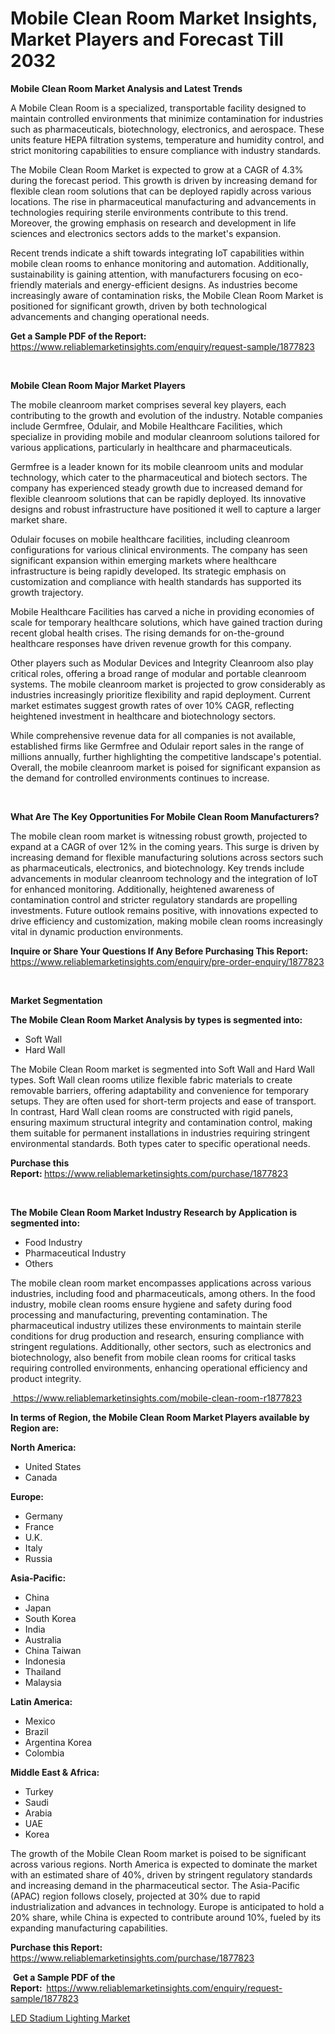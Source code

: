 <p><h1>Mobile Clean Room Market Insights, Market Players and Forecast Till 2032</h1></p><p><strong>Mobile Clean Room Market Analysis and Latest Trends</strong></p>
<p><p>A Mobile Clean Room is a specialized, transportable facility designed to maintain controlled environments that minimize contamination for industries such as pharmaceuticals, biotechnology, electronics, and aerospace. These units feature HEPA filtration systems, temperature and humidity control, and strict monitoring capabilities to ensure compliance with industry standards.</p><p>The Mobile Clean Room Market is expected to grow at a CAGR of 4.3% during the forecast period. This growth is driven by increasing demand for flexible clean room solutions that can be deployed rapidly across various locations. The rise in pharmaceutical manufacturing and advancements in technologies requiring sterile environments contribute to this trend. Moreover, the growing emphasis on research and development in life sciences and electronics sectors adds to the market's expansion. </p><p>Recent trends indicate a shift towards integrating IoT capabilities within mobile clean rooms to enhance monitoring and automation. Additionally, sustainability is gaining attention, with manufacturers focusing on eco-friendly materials and energy-efficient designs. As industries become increasingly aware of contamination risks, the Mobile Clean Room Market is positioned for significant growth, driven by both technological advancements and changing operational needs.</p></p>
<p><strong>Get a Sample PDF of the Report:&nbsp;</strong> <a href="https://www.reliablemarketinsights.com/enquiry/request-sample/1877823?utm_campaign=2441&utm_medium=2&utm_source=Github&utm_content=ia&utm_term=11042025&utm_id=mobile-clean-room">https://www.reliablemarketinsights.com/enquiry/request-sample/1877823</a></p>
<p>&nbsp;</p>
<p><strong>Mobile Clean Room Major Market Players</strong></p>
<p><p>The mobile cleanroom market comprises several key players, each contributing to the growth and evolution of the industry. Notable companies include Germfree, Odulair, and Mobile Healthcare Facilities, which specialize in providing mobile and modular cleanroom solutions tailored for various applications, particularly in healthcare and pharmaceuticals.</p><p>Germfree is a leader known for its mobile cleanroom units and modular technology, which cater to the pharmaceutical and biotech sectors. The company has experienced steady growth due to increased demand for flexible cleanroom solutions that can be rapidly deployed. Its innovative designs and robust infrastructure have positioned it well to capture a larger market share.</p><p>Odulair focuses on mobile healthcare facilities, including cleanroom configurations for various clinical environments. The company has seen significant expansion within emerging markets where healthcare infrastructure is being rapidly developed. Its strategic emphasis on customization and compliance with health standards has supported its growth trajectory.</p><p>Mobile Healthcare Facilities has carved a niche in providing economies of scale for temporary healthcare solutions, which have gained traction during recent global health crises. The rising demands for on-the-ground healthcare responses have driven revenue growth for this company.</p><p>Other players such as Modular Devices and Integrity Cleanroom also play critical roles, offering a broad range of modular and portable cleanroom systems. The mobile cleanroom market is projected to grow considerably as industries increasingly prioritize flexibility and rapid deployment. Current market estimates suggest growth rates of over 10% CAGR, reflecting heightened investment in healthcare and biotechnology sectors.</p><p>While comprehensive revenue data for all companies is not available, established firms like Germfree and Odulair report sales in the range of millions annually, further highlighting the competitive landscape's potential. Overall, the mobile cleanroom market is poised for significant expansion as the demand for controlled environments continues to increase.</p></p>
<p>&nbsp;</p>
<p><strong>What Are The Key Opportunities For Mobile Clean Room Manufacturers?</strong></p>
<p><p>The mobile clean room market is witnessing robust growth, projected to expand at a CAGR of over 12% in the coming years. This surge is driven by increasing demand for flexible manufacturing solutions across sectors such as pharmaceuticals, electronics, and biotechnology. Key trends include advancements in modular cleanroom technology and the integration of IoT for enhanced monitoring. Additionally, heightened awareness of contamination control and stricter regulatory standards are propelling investments. Future outlook remains positive, with innovations expected to drive efficiency and customization, making mobile clean rooms increasingly vital in dynamic production environments.</p></p>
<p><strong>Inquire or Share Your Questions If Any Before Purchasing This Report:</strong> <a href="https://www.reliablemarketinsights.com/enquiry/pre-order-enquiry/1877823?utm_campaign=2441&utm_medium=2&utm_source=Github&utm_content=ia&utm_term=11042025&utm_id=mobile-clean-room">https://www.reliablemarketinsights.com/enquiry/pre-order-enquiry/1877823</a></p>
<p>&nbsp;</p>
<p><strong>Market Segmentation</strong></p>
<p><strong>The Mobile Clean Room Market Analysis by types is segmented into:</strong></p>
<p><ul><li>Soft Wall</li><li>Hard Wall</li></ul></p>
<p><p>The Mobile Clean Room market is segmented into Soft Wall and Hard Wall types. Soft Wall clean rooms utilize flexible fabric materials to create removable barriers, offering adaptability and convenience for temporary setups. They are often used for short-term projects and ease of transport. In contrast, Hard Wall clean rooms are constructed with rigid panels, ensuring maximum structural integrity and contamination control, making them suitable for permanent installations in industries requiring stringent environmental standards. Both types cater to specific operational needs.</p></p>
<p><strong>Purchase this Report:&nbsp;</strong><a href="https://www.reliablemarketinsights.com/purchase/1877823?utm_campaign=2441&utm_medium=2&utm_source=Github&utm_content=ia&utm_term=11042025&utm_id=mobile-clean-room">https://www.reliablemarketinsights.com/purchase/1877823</a></p>
<p>&nbsp;</p>
<p><strong>The Mobile Clean Room Market Industry Research by Application is segmented into:</strong></p>
<p><ul><li>Food Industry</li><li>Pharmaceutical Industry</li><li>Others</li></ul></p>
<p><p>The mobile clean room market encompasses applications across various industries, including food and pharmaceuticals, among others. In the food industry, mobile clean rooms ensure hygiene and safety during food processing and manufacturing, preventing contamination. The pharmaceutical industry utilizes these environments to maintain sterile conditions for drug production and research, ensuring compliance with stringent regulations. Additionally, other sectors, such as electronics and biotechnology, also benefit from mobile clean rooms for critical tasks requiring controlled environments, enhancing operational efficiency and product integrity.</p></p>
<p><a href="https://www.reliablemarketinsights.com/mobile-clean-room-r1877823?utm_campaign=2441&utm_medium=2&utm_source=Github&utm_content=ia&utm_term=11042025&utm_id=mobile-clean-room">&nbsp;https://www.reliablemarketinsights.com/mobile-clean-room-r1877823</a></p>
<p><strong>In terms of Region, the Mobile Clean Room Market Players available by Region are:</strong></p>
<p>
    <p> <strong> North America: </strong>
        <ul>
            <li>United States</li>
            <li>Canada</li>
        </ul>
        </p> 
    <p> <strong> Europe: </strong>
        <ul>
            <li>Germany</li>
            <li>France</li>
            <li>U.K.</li>
            <li>Italy</li>
            <li>Russia</li>
        </ul>
        </p> 
    <p> <strong> Asia-Pacific: </strong>
        <ul>
            <li>China</li>
            <li>Japan</li>
            <li>South Korea</li>
            <li>India</li>
            <li>Australia</li>
            <li>China Taiwan</li>
            <li>Indonesia</li>
            <li>Thailand</li>
            <li>Malaysia</li>
        </ul>
        </p> 
    <p> <strong> Latin America: </strong>
        <ul>
            <li>Mexico</li>
            <li>Brazil</li>
            <li>Argentina Korea</li>
            <li>Colombia</li>
        </ul>
        </p> 
    <p> <strong> Middle East & Africa: </strong>
        <ul>
            <li>Turkey</li>
            <li>Saudi</li>
            <li>Arabia</li>
            <li>UAE</li>
            <li>Korea</li>
        </ul>
    </p>
    </p>
<p><p>The growth of the Mobile Clean Room market is poised to be significant across various regions. North America is expected to dominate the market with an estimated share of 40%, driven by stringent regulatory standards and increasing demand in the pharmaceutical sector. The Asia-Pacific (APAC) region follows closely, projected at 30% due to rapid industrialization and advances in technology. Europe is anticipated to hold a 20% share, while China is expected to contribute around 10%, fueled by its expanding manufacturing capabilities.</p></p>
<p><strong>Purchase this Report: </strong><a href="https://www.reliablemarketinsights.com/purchase/1877823?utm_campaign=2441&utm_medium=2&utm_source=Github&utm_content=ia&utm_term=11042025&utm_id=mobile-clean-room">https://www.reliablemarketinsights.com/purchase/1877823</a></p>
<p>&nbsp;<strong>Get a Sample PDF of the Report:&nbsp;&nbsp;</strong><a href="https://www.reliablemarketinsights.com/enquiry/request-sample/1877823?utm_campaign=2441&utm_medium=2&utm_source=Github&utm_content=ia&utm_term=11042025&utm_id=mobile-clean-room">https://www.reliablemarketinsights.com/enquiry/request-sample/1877823</a></p>
<p><strong></strong></p>
<p><p><a href="https://github.com/maikefelanc3/Market-Research-Report-List-1/blob/main/led-stadium-lighting-market.md?utm_campaign=2441&utm_medium=2&utm_source=Github&utm_content=ia&utm_term=11042025&utm_id=mobile-clean-room">LED Stadium Lighting Market</a></p></p>